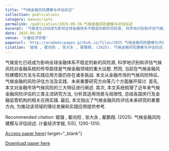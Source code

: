 ```yaml
---
title: "气候金融风险建模与评估综述"
collection: publications
category: manuscripts
permalink: /publication/2025-09-30-气候金融风险建模与评估综述
excerpt: '气候变化已经成为影响全球金融体系不稳定的新的风险源, 科学地识别和评估气候风险对金融系统的传导路径是气候金融领域的重大议题. 然而, 当前在气候金融风险建模的方法与实践应用方面仍存在诸多挑战. 本文从金融市场的气候风险特征、气候金融的风险评估方法及实践、未来重要研究方向等几个方面展开探讨. 首先, 本文对金融市场气候风险的三大特征进行阐述. 其次, 本文系统梳理了近年来气候金融风险评估的三类主流研究方法, 分析其适用场景与局限性, 总结各国央行及金融监管机构的相关应用实践. 最后, 本文指出了气候金融风险评估未来研究的重要方向, 为推动该领域的理论发展和实践应用提供参考.'
date: 2025-09-30
venue: '计量经济学报'
paperurl: 'http://academicpages.github.io/files/2025 气候金融风险建模与评估综述.pdf'
citation: '姬强 , 翟向阳 , 张大永 , 翟鹏翔. (2025). 气候金融风险建模与评估综述. 计量经济学报, 5(5), 1295-1310.'
---
```


气候变化已经成为影响全球金融体系不稳定的新的风险源, 科学地识别和评估气候风险对金融系统的传导路径是气候金融领域的重大议题. 然而, 当前在气候金融风险建模的方法与实践应用方面仍存在诸多挑战. 本文从金融市场的气候风险特征、气候金融的风险评估方法及实践、未来重要研究方向等几个方面展开探讨. 首先, 本文对金融市场气候风险的三大特征进行阐述. 其次, 本文系统梳理了近年来气候金融风险评估的三类主流研究方法, 分析其适用场景与局限性, 总结各国央行及金融监管机构的相关应用实践. 最后, 本文指出了气候金融风险评估未来研究的重要方向, 为推动该领域的理论发展和实践应用提供参考.

Recommended citation: 姬强 , 翟向阳 , 张大永 , 翟鹏翔. (2025). 气候金融风险建模与评估综述. 计量经济学报, 5(5), 1295-1310.

[Access paper here](https://doi.org/10.12012/CJoE2025-0194){:target="_blank"}

<a href='http://academicpages.github.io/files/2025 气候金融风险建模与评估综述.pdf'>Download paper here</a>
